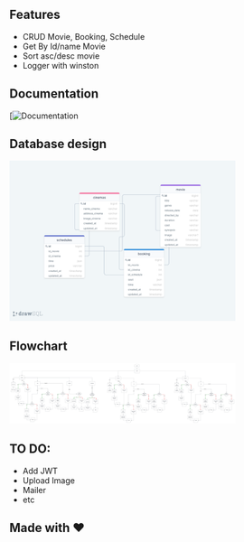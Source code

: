 ## Features
 * CRUD Movie, Booking, Schedule
 * Get By Id/name Movie
 * Sort asc/desc movie
 * Logger with winston

## Documentation

 [![Documentation][docs]

## Database design

 <img
    width="400"
    src="./docs/drawsql.png"
    alt="Draw SQL"
  /> 

## Flowchart

<img
    width="400"
    src="./docs/tickitz.png"
    alt="Draw SQL"
  />

## TO DO:
 * Add JWT
 * Upload Image
 * Mailer
 * etc

## Made with ❤

[docs]: https://documenter.getpostman.com/view/8437353/UzBpKRTt
